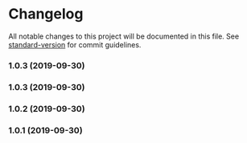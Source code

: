 # Changelog

All notable changes to this project will be documented in this file. See [standard-version](https://github.com/conventional-changelog/standard-version) for commit guidelines.

### 1.0.3 (2019-09-30)



### 1.0.3 (2019-09-30)



### 1.0.2 (2019-09-30)



### 1.0.1 (2019-09-30)
